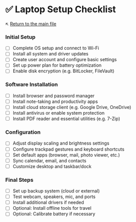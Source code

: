 # ✅ Laptop Setup Checklist

↖️ [Return to the main file](../README.md)

### Initial Setup

- [ ] Complete OS setup and connect to Wi-Fi
- [ ] Install all system and driver updates
- [ ] Create user account and configure basic settings
- [ ] Set up power plan for battery optimization
- [ ] Enable disk encryption (e.g. BitLocker, FileVault)

### Software Installation

- [ ] Install browser and password manager
- [ ] Install note-taking and productivity apps
- [ ] Install cloud storage client (e.g. Google Drive, OneDrive)
- [ ] Install antivirus or enable system protection
- [ ] Install PDF reader and essential utilities (e.g. 7-Zip)

### Configuration

- [ ] Adjust display scaling and brightness settings
- [ ] Configure trackpad gestures and keyboard shortcuts
- [ ] Set default apps (browser, mail, photo viewer, etc.)
- [ ] Sync calendar, email, and contacts
- [ ] Customize desktop and taskbar/dock

### Final Steps

- [ ] Set up backup system (cloud or external)
- [ ] Test webcam, speakers, mic, and ports
- [ ] Install additional drivers if needed
- [ ] Optional: Install offline tools for travel
- [ ] Optional: Calibrate battery if necessary
